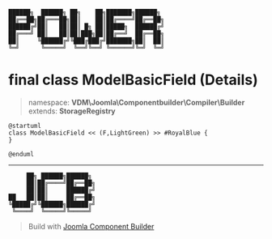 ```
██████╗  ██████╗ ██╗    ██╗███████╗██████╗
██╔══██╗██╔═══██╗██║    ██║██╔════╝██╔══██╗
██████╔╝██║   ██║██║ █╗ ██║█████╗  ██████╔╝
██╔═══╝ ██║   ██║██║███╗██║██╔══╝  ██╔══██╗
██║     ╚██████╔╝╚███╔███╔╝███████╗██║  ██║
╚═╝      ╚═════╝  ╚══╝╚══╝ ╚══════╝╚═╝  ╚═╝
```
# final class ModelBasicField (Details)
> namespace: **VDM\Joomla\Componentbuilder\Compiler\Builder**
> extends: **StorageRegistry**
```uml
@startuml
class ModelBasicField << (F,LightGreen) >> #RoyalBlue {
}
 
@enduml
```

---
```
     ██╗ ██████╗██████╗
     ██║██╔════╝██╔══██╗
     ██║██║     ██████╔╝
██   ██║██║     ██╔══██╗
╚█████╔╝╚██████╗██████╔╝
 ╚════╝  ╚═════╝╚═════╝
```
> Build with [Joomla Component Builder](https://git.vdm.dev/joomla/Component-Builder)

